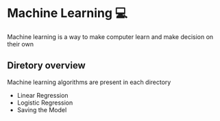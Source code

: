 # Machine Learning 💻

Machine learning is a way to make computer learn and make decision on their own


## Diretory overview

Machine learning algorithms are present in each directory

- Linear Regression
- Logistic Regression
- Saving the Model
